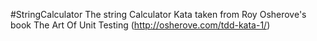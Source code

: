 #StringCalculator
The string Calculator Kata taken from Roy Osherove's book The Art Of Unit Testing (http://osherove.com/tdd-kata-1/)
